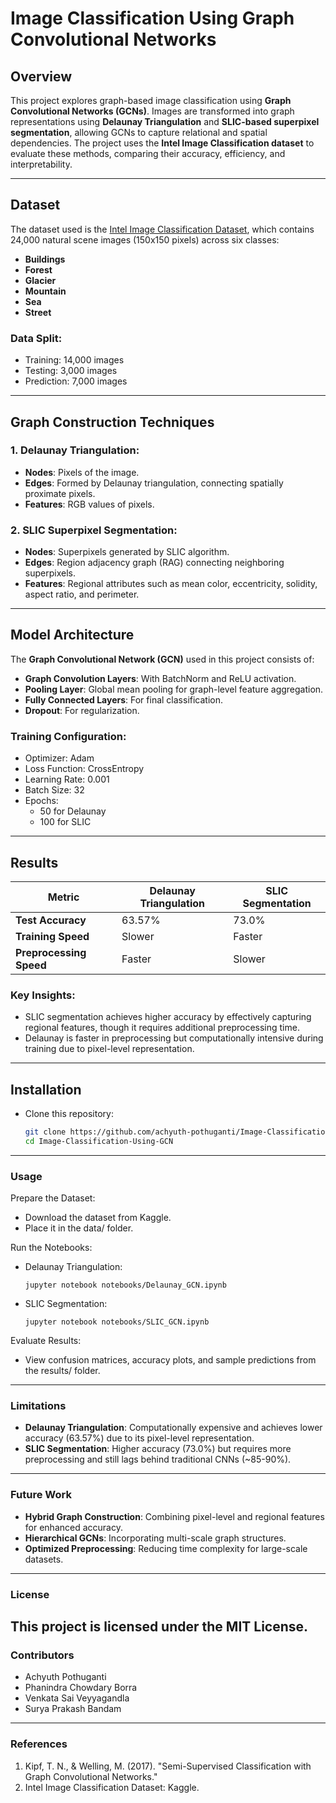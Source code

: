 # **Image Classification Using Graph Convolutional Networks**

## **Overview**
This project explores graph-based image classification using **Graph Convolutional Networks (GCNs)**. Images are transformed into graph representations using **Delaunay Triangulation** and **SLIC-based superpixel segmentation**, allowing GCNs to capture relational and spatial dependencies. The project uses the **Intel Image Classification dataset** to evaluate these methods, comparing their accuracy, efficiency, and interpretability.

---

## **Dataset**
The dataset used is the [Intel Image Classification Dataset](https://www.kaggle.com/datasets/puneet6060/intel-image-classification), which contains 24,000 natural scene images (150x150 pixels) across six classes:
- **Buildings**
- **Forest**
- **Glacier**
- **Mountain**
- **Sea**
- **Street**

### **Data Split**:
- Training: 14,000 images
- Testing: 3,000 images
- Prediction: 7,000 images

---

## **Graph Construction Techniques**
### 1. **Delaunay Triangulation**:
   - **Nodes**: Pixels of the image.
   - **Edges**: Formed by Delaunay triangulation, connecting spatially proximate pixels.
   - **Features**: RGB values of pixels.

### 2. **SLIC Superpixel Segmentation**:
   - **Nodes**: Superpixels generated by SLIC algorithm.
   - **Edges**: Region adjacency graph (RAG) connecting neighboring superpixels.
   - **Features**: Regional attributes such as mean color, eccentricity, solidity, aspect ratio, and perimeter.

---

## **Model Architecture**
The **Graph Convolutional Network (GCN)** used in this project consists of:
- **Graph Convolution Layers**: With BatchNorm and ReLU activation.
- **Pooling Layer**: Global mean pooling for graph-level feature aggregation.
- **Fully Connected Layers**: For final classification.
- **Dropout**: For regularization.

### **Training Configuration**:
- Optimizer: Adam
- Loss Function: CrossEntropy
- Learning Rate: 0.001
- Batch Size: 32
- Epochs: 
  - 50 for Delaunay
  - 100 for SLIC

---

## **Results**
| **Metric**              | **Delaunay Triangulation** | **SLIC Segmentation** |
|--------------------------|---------------------------|------------------------|
| **Test Accuracy**        | 63.57%                   | 73.0%                 |
| **Training Speed**       | Slower                   | Faster                |
| **Preprocessing Speed**  | Faster                   | Slower                |

### **Key Insights**:
- SLIC segmentation achieves higher accuracy by effectively capturing regional features, though it requires additional preprocessing time.
- Delaunay is faster in preprocessing but computationally intensive during training due to pixel-level representation.

---

## **Installation**
- Clone this repository:
   ```bash
   git clone https://github.com/achyuth-pothuganti/Image-Classification-Using-GCN.git
   cd Image-Classification-Using-GCN
---
### **Usage**
Prepare the Dataset:
- Download the dataset from Kaggle.
- Place it in the data/ folder.
  
Run the Notebooks:
- Delaunay Triangulation:
  ```
  jupyter notebook notebooks/Delaunay_GCN.ipynb
- SLIC Segmentation:
  ```
  jupyter notebook notebooks/SLIC_GCN.ipynb
  
Evaluate Results:
- View confusion matrices, accuracy plots, and sample predictions from the results/ folder.
---
### **Limitations**
- **Delaunay Triangulation**: Computationally expensive and achieves lower accuracy (63.57%) due to its pixel-level representation.
- **SLIC Segmentation**: Higher accuracy (73.0%) but requires more preprocessing and still lags behind traditional CNNs (~85-90%).
---
### **Future Work**
- **Hybrid Graph Construction**: Combining pixel-level and regional features for enhanced accuracy.
- **Hierarchical GCNs**: Incorporating multi-scale graph structures.
- **Optimized Preprocessing**: Reducing time complexity for large-scale datasets.
---
### **License**
This project is licensed under the MIT License.
---
### **Contributors**
- Achyuth Pothuganti
- Phanindra Chowdary Borra
- Venkata Sai Veyyagandla
- Surya Prakash Bandam
---
### **References**
1. Kipf, T. N., & Welling, M. (2017). "Semi-Supervised Classification with Graph Convolutional Networks."
2. Intel Image Classification Dataset: Kaggle.

